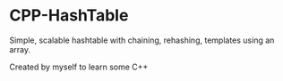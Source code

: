 # CPP-HashTable
Simple, scalable hashtable with chaining, rehashing, templates using an array.

Created by myself to learn some C++
